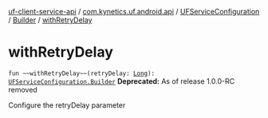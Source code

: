 [uf-client-service-api](../../../index.md) / [com.kynetics.uf.android.api](../../index.md) / [UFServiceConfiguration](../index.md) / [Builder](index.md) / [withRetryDelay](./with-retry-delay.md)

# withRetryDelay

`fun ~~withRetryDelay~~(retryDelay: `[`Long`](https://kotlinlang.org/api/latest/jvm/stdlib/kotlin/-long/index.html)`): `[`UFServiceConfiguration.Builder`](index.md)
**Deprecated:** As of release 1.0.0-RC removed

Configure the retryDelay parameter

